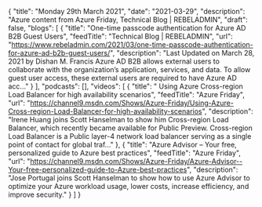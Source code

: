 {
  "title": "Monday 29th March 2021",
  "date": "2021-03-29",
  "description": "Azure content from Azure Friday, Technical Blog | REBELADMIN",
  "draft": false,
  "blogs": [
    {
      "title": "One-time passcode authentication for Azure AD B2B Guest Users",
      "feedTitle": "Technical Blog | REBELADMIN",
      "url": "https://www.rebeladmin.com/2021/03/one-time-passcode-authentication-for-azure-ad-b2b-guest-users/",
      "description": "Last Updated on March 28, 2021 by Dishan M. Francis Azure AD B2B allows external users to collaborate with the organization’s application, services, and data. To allow guest user access, these external users are required to have Azure AD acc..."
    }
  ],
  "podcasts": [],
  "videos": [
    {
      "title": " Using Azure Cross-region Load Balancer for high availability scenarios",
      "feedTitle": "Azure Friday",
      "url": "https://channel9.msdn.com/Shows/Azure-Friday/Using-Azure-Cross-region-Load-Balancer-for-high-availability-scenarios",
      "description": "Irene Huang joins Scott Hanselman to show him Cross-region Load Balancer, which recently became available for Public Preview. Cross-region Load Balancer is a Public layer-4 network load balancer serving as a single point of contact for global traf..."
    },
    {
      "title": "Azure Advisor – Your free, personalized guide to Azure best practices",
      "feedTitle": "Azure Friday",
      "url": "https://channel9.msdn.com/Shows/Azure-Friday/Azure-Advisor--Your-free-personalized-guide-to-Azure-best-practices",
      "description": "Jose Portugal joins Scott Hanselman to show how to use Azure Advisor to optimize your Azure workload usage, lower costs, increase efficiency, and improve security."
    }
  ]
}